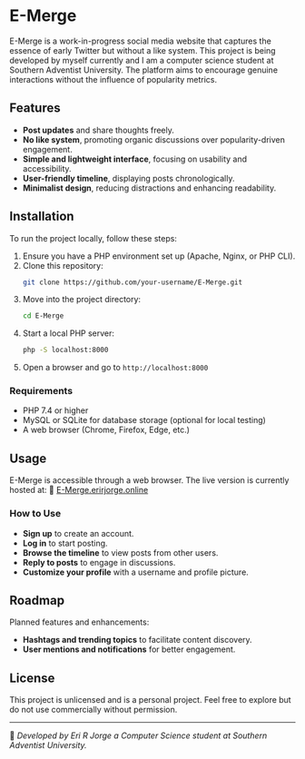 # E-Merge

E-Merge is a work-in-progress social media website that captures the essence of early Twitter but without a like system. This project is being developed by myself currently and I am a computer science student at Southern Adventist University. The platform aims to encourage genuine interactions without the influence of popularity metrics.

## Features

- **Post updates** and share thoughts freely.
- **No like system**, promoting organic discussions over popularity-driven engagement.
- **Simple and lightweight interface**, focusing on usability and accessibility.
- **User-friendly timeline**, displaying posts chronologically.
- **Minimalist design**, reducing distractions and enhancing readability.

## Installation

To run the project locally, follow these steps:

1. Ensure you have a PHP environment set up (Apache, Nginx, or PHP CLI).
2. Clone this repository:
   ```sh
   git clone https://github.com/your-username/E-Merge.git
   ```
3. Move into the project directory:
   ```sh
   cd E-Merge
   ```
4. Start a local PHP server:
   ```sh
   php -S localhost:8000
   ```
5. Open a browser and go to `http://localhost:8000`

### Requirements

- PHP 7.4 or higher
- MySQL or SQLite for database storage (optional for local testing)
- A web browser (Chrome, Firefox, Edge, etc.)

## Usage

E-Merge is accessible through a web browser. The live version is currently hosted at:
🔗 [E-Merge.erirjorge.online](https://E-Merge.erirjorge.online)

### How to Use

- **Sign up** to create an account.
- **Log in** to start posting.
- **Browse the timeline** to view posts from other users.
- **Reply to posts** to engage in discussions.
- **Customize your profile** with a username and profile picture.

## Roadmap

Planned features and enhancements:

- **Hashtags and trending topics** to facilitate content discovery.
- **User mentions and notifications** for better engagement.

## License

This project is unlicensed and is a personal project. Feel free to explore but do not use commercially without permission.

---

🚀 *Developed by Eri R Jorge a Computer Science student at Southern Adventist University.*


